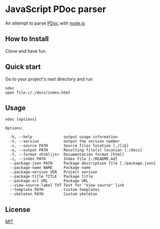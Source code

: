 
# JavaScript PDoc parser

An attempt to parse [PDoc](http://pdoc.org/syntax.html) with [node.js](http://nodejs.org)

## How to Install

Clone and have fun

## Quick start

Go to your project's root directory and run

    ndoc
    open file://./docs/index.html

## Usage

    ndoc [options]

    Options:

      -h, --help              output usage information
      -V, --version           output the version number
      -s, --source PATH       Source files location [./lib]
      -o, --output PATH       Resulting file(s) location [./docs]
      -f, --format <html|js>  Documentation format [html]
      -i, --index PATH        Index file [./README.md]
      --package-json PATH     Package description file [./package.json]
      --package-name NAME     Package name
      --package-version VER   Project version
      --package-title TITLE   Package title
      --package-url URL       Package URL
      --view-source-label TXT Text for "View source" link
      --template PATH         Custom templates
      --skeleton PATH         Custom skeleton

## License

[MIT](https://github.com/nodeca/ndoc/blob/master/LICENSE)
